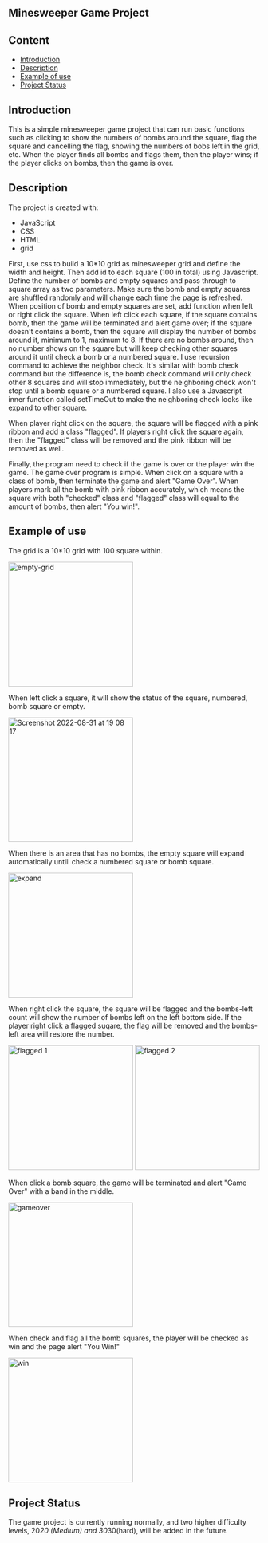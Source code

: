 ## Minesweeper Game Project
## Content
* [Introduction](#introduction)
* [Description](#description)
* [Example of use](#example-of-use)
* [Project Status](#project-status)

## Introduction
This is a simple minesweeper game project that can run basic functions such as clicking to show the numbers of bombs around the square, flag the square and cancelling the flag, showing the numbers of bobs left in the grid, etc. When the player finds all bombs and flags them, then the player wins; if the player clicks on bombs, then the game is over.
	
## Description
The project is created with:
* JavaScript
* CSS
* HTML
* grid

First, use css to build a 10*10 grid as minesweeper grid and define the width and height. Then add id to each square (100 in total) using Javascript. Define the number of bombs and empty squares and pass through to square array as two parameters. Make sure the bomb and empty squares are shuffled randomly and will change each time the page is refreshed. When position of bomb and empty squares are set, add function when left or right click the square. When left click each square, if the square contains bomb, then the game will be terminated and alert game over; if the square doesn't contains a bomb, then the square will display the number of bombs around it, minimum to 1, maximum to 8. If there are no bombs around, then no number shows on the square but will keep checking other squares around it until check a bomb or a numbered square. I use recursion command to achieve the neighbor check. It's similar with bomb check command but the difference is, the bomb check command will only check other 8 squares and will stop immediately, but the neighboring check won't stop until a bomb square or a numbered square. I also use a Javascript inner function called setTimeOut to make the neighboring check looks like expand to other square.

When player right click on the square, the square will be flagged with a pink ribbon and add a class "flagged". If players right click the square again, then the "flagged" class will be removed and the pink ribbon will be removed as well.

Finally, the program need to check if the game is over or the player win the game. The game over program is simple. When click on a square with a class of bomb, then terminate the game and alert "Game Over". When players mark all the bomb with pink ribbon accurately, which means the square with both "checked" class and "flagged" class will equal to the amount of bombs, then alert "You win!".

## Example of use
The grid is a 10*10 grid with 100 square within.

<img width="250" alt="empty-grid" src="https://user-images.githubusercontent.com/109622201/187748785-59b34038-0acc-45ba-bdd9-fe99ccd835db.png">

When left click a square, it will show the status of the square, numbered, bomb square or empty.

<img width="250" alt="Screenshot 2022-08-31 at 19 08 17" src="https://user-images.githubusercontent.com/109622201/187749310-52315a41-296e-4b2b-b3f4-f77c3794cc2b.png">

When there is an area that has no bombs, the empty square will expand automatically untill check a numbered square or bomb square.

<img width="250" alt="expand" src="https://user-images.githubusercontent.com/109622201/187749510-46687cff-9ce7-491c-87ea-71cf072213ec.png">

When right click the square, the square will be flagged and the bombs-left count will show the number of bombs left on the left bottom side. If the player right click a flagged suqare, the flag will be removed and the bombs-left area will restore the number.

<img width="250" alt="flagged 1" src="https://user-images.githubusercontent.com/109622201/187749969-8e1a0727-e667-459b-8118-c0080299ecba.png">
<img width="250" alt="flagged 2" src="https://user-images.githubusercontent.com/109622201/187749993-4086401c-5e60-40eb-9056-48cc22361558.png">

When click a bomb square, the game will be terminated and alert "Game Over" with a band in the middle.

<img width="250" alt="gameover" src="https://user-images.githubusercontent.com/109622201/187750337-b81bc58c-efda-4dfd-819b-bfc83ffdde6e.png">

When check and flag all the bomb squares, the player will be checked as win and the page alert "You Win!"

<img width="250" alt="win" src="https://user-images.githubusercontent.com/109622201/187750594-2982b7fe-b9a3-43ba-b292-3898909c6b50.png">


## Project Status
The game project is currently running normally, and two higher difficulty levels, 20*20 (Medium) and 30*30(hard), will be added in the future.

 
